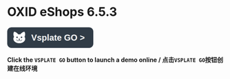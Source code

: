 # OXID eShops 6.5.3

<a href="https://www.vsplate.com/?docker-compose=https://github.com/vsplate/dcenvs/tree/master/oxideshop_ce/6.5.3/dc"><img alt="VSPLATE GO" src="https://raw.githubusercontent.com/vsplate/images/master/vsgo_btn.png" width="200px"></a>

**Click the `VSPLATE GO` button to launch a demo online / 点击`VSPLATE GO`按钮创建在线环境**
